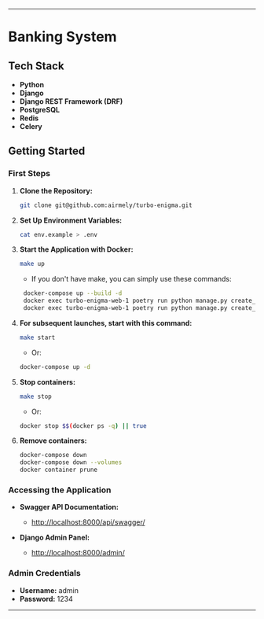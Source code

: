 
---

# Banking System

## Tech Stack
- **Python**
- **Django**
- **Django REST Framework (DRF)**
- **PostgreSQL**
- **Redis**
- **Celery**

## Getting Started

### First Steps

1. **Clone the Repository:**
   ```bash
   git clone git@github.com:airmely/turbo-enigma.git
   ```

2. **Set Up Environment Variables:**
   ```bash
   cat env.example > .env
   ```

3. **Start the Application with Docker:**
   ```bash
   make up
   ```
   - If you don't have make, you can simply use these commands:
   ```bash
    docker-compose up --build -d
    docker exec turbo-enigma-web-1 poetry run python manage.py create_bank_in_system
    docker exec turbo-enigma-web-1 poetry run python manage.py create_super_user
   ```
   
4. **For subsequent launches, start with this command:**
    ```bash
    make start
    ```
   - Or:
   ```bash
   docker-compose up -d
   ```
5. **Stop containers:**
    ```bash
    make stop
    ```
   - Or:
   ```bash
   docker stop $$(docker ps -q) || true
   ```
6. **Remove containers:**
    ```bash
    docker-compose down
    docker-compose down --volumes
    docker container prune
   ```
### Accessing the Application

- **Swagger API Documentation:**
  - [http://localhost:8000/api/swagger/](http://localhost:8000/api/swagger/)

- **Django Admin Panel:**
  - [http://localhost:8000/admin/](http://localhost:8000/admin/)

### Admin Credentials

- **Username:** admin
- **Password:** 1234

---
